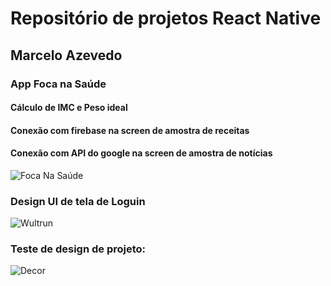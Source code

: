 # Repositório de projetos React Native
## Marcelo Azevedo

### App Foca na Saúde
#### Cálculo de IMC e Peso ideal
#### Conexão com firebase na screen de amostra de receitas
#### Conexão com API do google na screen de amostra de notícias

![Foca Na Saúde](https://github.com/marcelorafael/reactNative/blob/master/Foca_na_saude.gif)

### Design UI de tela de Loguin
![Wultrun](https://github.com/marcelorafael/reactNative/blob/master/Wultrun.gif)

### Teste de design de projeto:
![Decor](https://github.com/marcelorafael/reactNative/blob/master/Decor.gif)
